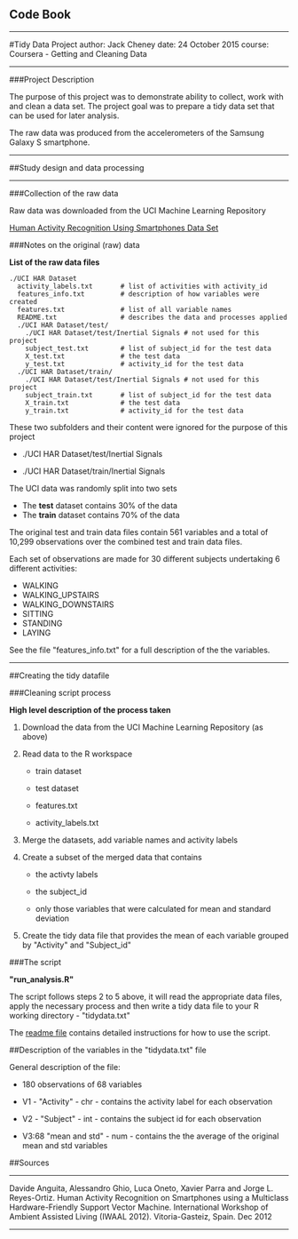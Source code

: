 ## Code Book

---

#Tidy Data Project
    author: Jack Cheney
    date: 24 October 2015
    course: Coursera - Getting and Cleaning Data
  
---

###Project Description


The purpose of this project was to demonstrate ability to collect, work with and clean a data set.  The project goal was to prepare a tidy data set that can be used for later analysis.


The raw data was produced from the accelerometers of the Samsung Galaxy S smartphone.

---

##Study design and data processing

---
###Collection of the raw data

Raw data was downloaded from the UCI Machine Learning Repository

[Human Activity Recognition Using Smartphones Data Set](https://d396qusza40orc.cloudfront.net/getdata%2Fprojectfiles%2FUCI%20HAR%20Dataset.zip)


###Notes on the original (raw) data 

**List of the raw data files**

```
./UCI HAR Dataset
  activity_labels.txt		# list of activities with activity_id
  features_info.txt			# description of how variables were created
  features.txt				# list of all variable names
  README.txt				# describes the data and processes applied
  ./UCI HAR Dataset/test/
    ./UCI HAR Dataset/test/Inertial Signals # not used for this project
    subject_test.txt		# list of subject_id for the test data
    X_test.txt				# the test data 
    y_test.txt				# activity_id for the test data
  ./UCI HAR Dataset/train/
    ./UCI HAR Dataset/test/Inertial Signals # not used for this project
    subject_train.txt		# list of subject_id for the test data
    X_train.txt				# the test data
    y_train.txt				# activity_id for the test data
```
These two subfolders and their content were ignored for the purpose of this project

* ./UCI HAR Dataset/test/Inertial Signals

* ./UCI HAR Dataset/train/Inertial Signals

The UCI data was randomly split into two sets

* The **test** dataset contains 30% of the data
* The **train** dataset contains 70% of the data

The original test and train data files contain 561 variables and a total of 10,299 observations over the combined test and train data files.

Each set of observations are made for 30 different subjects undertaking 6 different activities:

* WALKING
* WALKING_UPSTAIRS
* WALKING_DOWNSTAIRS
* SITTING
* STANDING
* LAYING

See the file "features_info.txt" for a full description of the the variables.

---
##Creating the tidy datafile

###Cleaning script process

**High level description of the process taken**

1. Download the data from the UCI Machine Learning Repository (as above)

2. Read data to the R workspace

   * train dataset

   * test dataset

   * features.txt

   * activity_labels.txt

3. Merge the datasets, add variable names and activity labels

4. Create a subset of the merged data that contains

    * the activty labels

    * the subject_id

    * only those variables that were calculated for mean and standard deviation

5. Create the tidy data file that provides the mean of each variable grouped by "Activity" and "Subject_id"

###The script

**"run_analysis.R"**

The script follows steps 2 to 5 above, it will read the appropriate data files, apply the necessary process and then write a tidy data file to your R working directory - "tidydata.txt"


The [readme file](https://github.com/Jackhawk/datasciencecoursera/blob/master/GettingCleaningData_Project/README.md) contains detailed instructions for how to use the script.

##Description of the variables in the "tidydata.txt" file 


General description of the file:


  - 180 observations of 68 variables

  - V1 - "Activity" - chr - contains the activity label for each observation

  - V2 - "Subject" - int - contains the subject id for each observation

  - V3:68 "mean and std" - num - contains the the average of the original mean and std variables

  

##Sources

---

Davide Anguita, Alessandro Ghio, Luca Oneto, Xavier Parra and Jorge L. Reyes-Ortiz. Human Activity Recognition on Smartphones using a Multiclass Hardware-Friendly Support Vector Machine. International Workshop of Ambient Assisted Living (IWAAL 2012). Vitoria-Gasteiz, Spain. Dec 2012

---
